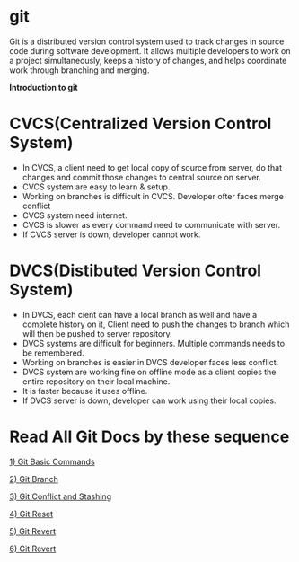 # git
Git is a distributed version control system used to track changes in source code during software development. It allows multiple developers to work on a project simultaneously, keeps a history of changes, and helps coordinate work through branching and merging.

**Introduction to git**

# CVCS(Centralized Version Control System)
- In CVCS, a client need to get local copy of source from server, do that changes and commit those changes to central source on server.
- CVCS system are easy to learn & setup.
- Working on branches is difficult in CVCS. Developer ofter faces merge conflict
- CVCS system need internet.
- CVCS is slower as every command need to communicate with server.
- If CVCS server is down, developer cannot work.

# DVCS(Distibuted Version Control System)
- In DVCS, each cient can have a local branch as well and have a complete history on it, Client need to push the changes to branch which will then be pushed to server repository.
- DVCS systems are difficult for beginners. Multiple commands needs to be remembered.
- Working on branches is easier in DVCS developer faces less conflict.
- DVCS system are working fine on offline mode as a client copies the entire repository on their local machine.
- It is faster because it uses offline.
- If DVCS server is down, developer can work using their local copies.

# Read All Git Docs by these sequence
[1) Git Basic Commands](https://github.com/herrry107/git/tree/main/git-basic-commands)

[2) Git Branch](https://github.com/herrry107/git/tree/main/branch)

[3) Git Conflict and Stashing](https://github.com/herrry107/git/tree/main/conflict-stashing)

[4) Git Reset](https://github.com/herrry107/git/tree/main/reset)

[5) Git Revert](https://github.com/herrry107/git/tree/main/revert)

[6) Git Revert](https://github.com/herrry107/git/tree/main/tags)